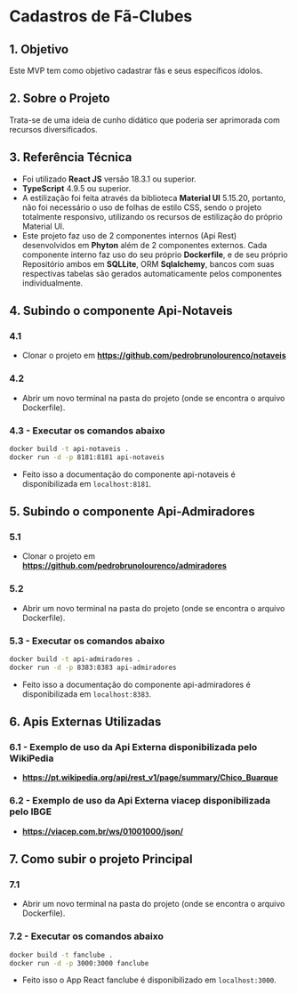 # Cadastros de Fã-Clubes

## 1. Objetivo
Este MVP tem como objetivo cadastrar fãs e seus específicos ídolos.

## 2. Sobre o Projeto
Trata-se de uma ideia de cunho didático que poderia ser aprimorada com recursos diversificados.

## 3. Referência Técnica
- Foi utilizado **React JS** versão 18.3.1 ou superior.
- **TypeScript** 4.9.5 ou superior.
- A estilização foi feita através da biblioteca **Material UI** 5.15.20, portanto, não foi necessário o uso de folhas de estilo CSS, sendo o projeto totalmente responsivo, utilizando os recursos de estilização do próprio Material UI.
- Este projeto faz uso de 2 componentes internos (Api Rest) desenvolvidos em **Phyton** além de 2 componentes externos. Cada componente interno faz uso do seu próprio **Dockerfile**, e de seu próprio Repositório ambos em **SQLLite**, ORM **Sqlalchemy**, bancos com suas
respectivas tabelas são gerados automaticamente pelos componentes individualmente.

## 4. Subindo o componente Api-Notaveis
### 4.1
- Clonar o projeto em **https://github.com/pedrobrunolourenco/notaveis**
### 4.2
- Abrir um novo terminal na pasta do projeto (onde se encontra o arquivo Dockerfile).
### 4.3 - Executar os comandos abaixo
   ```sh
   docker build -t api-notaveis .
   docker run -d -p 8181:8181 api-notaveis
   ```
- Feito isso a documentação do componente api-notaveis é disponibilizada em `localhost:8181`.

## 5. Subindo o componente Api-Admiradores
### 5.1
- Clonar o projeto em **https://github.com/pedrobrunolourenco/admiradores**
### 5.2
- Abrir um novo terminal na pasta do projeto (onde se encontra o arquivo Dockerfile).
### 5.3 - Executar os comandos abaixo
   ```sh
   docker build -t api-admiradores .
   docker run -d -p 8383:8383 api-admiradores
   ```
- Feito isso a documentação do componente api-admiradores é disponibilizada em `localhost:8383`.

## 6. Apis Externas Utilizadas
### 6.1 - Exemplo de uso da Api Externa disponibilizada pelo WikiPedia
- **https://pt.wikipedia.org/api/rest_v1/page/summary/Chico_Buarque**

### 6.2 - Exemplo de uso da Api Externa viacep disponibilizada pelo IBGE
- **https://viacep.com.br/ws/01001000/json/**

## 7. Como subir o projeto Principal
### 7.1
- Abrir um novo terminal na pasta do projeto (onde se encontra o arquivo Dockerfile).
### 7.2 - Executar os comandos abaixo
   ```sh
   docker build -t fanclube .
   docker run -d -p 3000:3000 fanclube
   ```
- Feito isso o App React fanclube é disponibilizado em `localhost:3000`.

